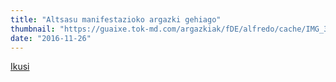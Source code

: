 ```yaml
---
title: "Altsasu manifestazioko argazki gehiago"
thumbnail: "https://guaixe.tok-md.com/argazkiak/fDE/alfredo/cache/IMG_3844_content.JPG"
date: "2016-11-26"
---
```

[Ikusi](https://guaixe.eus/altsasu/1480173800580-altsasu-manifestazioko-argazki-gehiago)

